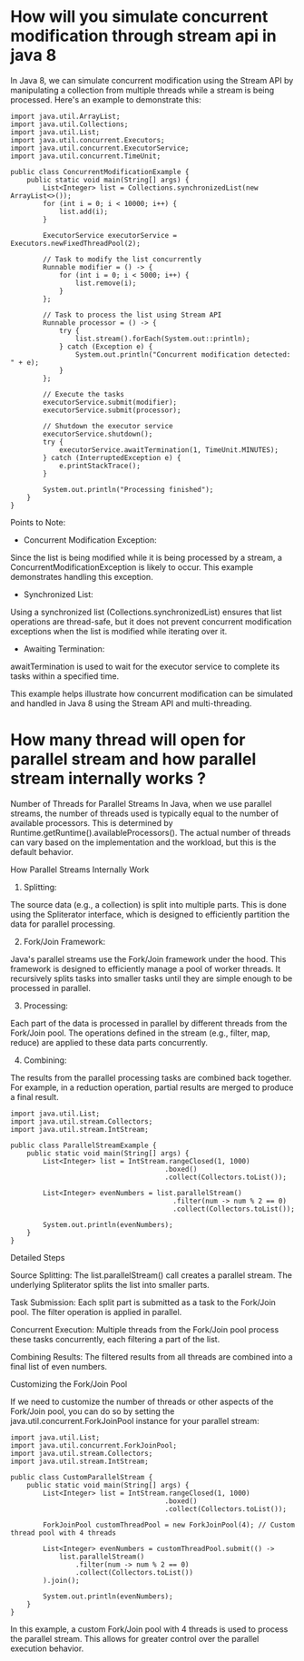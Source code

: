 # How will you simulate concurrent modification through stream api in java 8

In Java 8, we can simulate concurrent modification using the Stream API by manipulating a collection from multiple threads while a stream is being processed. Here's an example to demonstrate this:
```
import java.util.ArrayList;
import java.util.Collections;
import java.util.List;
import java.util.concurrent.Executors;
import java.util.concurrent.ExecutorService;
import java.util.concurrent.TimeUnit;

public class ConcurrentModificationExample {
    public static void main(String[] args) {
        List<Integer> list = Collections.synchronizedList(new ArrayList<>());
        for (int i = 0; i < 10000; i++) {
            list.add(i);
        }

        ExecutorService executorService = Executors.newFixedThreadPool(2);

        // Task to modify the list concurrently
        Runnable modifier = () -> {
            for (int i = 0; i < 5000; i++) {
                list.remove(i);
            }
        };

        // Task to process the list using Stream API
        Runnable processor = () -> {
            try {
                list.stream().forEach(System.out::println);
            } catch (Exception e) {
                System.out.println("Concurrent modification detected: " + e);
            }
        };

        // Execute the tasks
        executorService.submit(modifier);
        executorService.submit(processor);

        // Shutdown the executor service
        executorService.shutdown();
        try {
            executorService.awaitTermination(1, TimeUnit.MINUTES);
        } catch (InterruptedException e) {
            e.printStackTrace();
        }

        System.out.println("Processing finished");
    }
}
```

Points to Note:

- Concurrent Modification Exception:

Since the list is being modified while it is being processed by a stream, a ConcurrentModificationException is likely to occur. This example demonstrates handling this exception.

- Synchronized List:

Using a synchronized list (Collections.synchronizedList) ensures that list operations are thread-safe, but it does not prevent concurrent modification exceptions when the list is modified while iterating over it.

- Awaiting Termination:

awaitTermination is used to wait for the executor service to complete its tasks within a specified time.

This example helps illustrate how concurrent modification can be simulated and handled in Java 8 using the Stream API and multi-threading.

# How many thread will open for parallel stream and how parallel stream internally works ?

Number of Threads for Parallel Streams
In Java, when we use parallel streams, the number of threads used is typically equal to the number of available processors. This is determined by Runtime.getRuntime().availableProcessors(). The actual number of threads can vary based on the implementation and the workload, but this is the default behavior.

How Parallel Streams Internally Work

1. Splitting:

The source data (e.g., a collection) is split into multiple parts. This is done using the Spliterator interface, which is designed to efficiently partition the data for parallel processing.

2. Fork/Join Framework:

Java's parallel streams use the Fork/Join framework under the hood. This framework is designed to efficiently manage a pool of worker threads. It recursively splits tasks into smaller tasks until they are simple enough to be processed in parallel.

3. Processing:

Each part of the data is processed in parallel by different threads from the Fork/Join pool. The operations defined in the stream (e.g., filter, map, reduce) are applied to these data parts concurrently.

4. Combining:

The results from the parallel processing tasks are combined back together. For example, in a reduction operation, partial results are merged to produce a final result.
```
import java.util.List;
import java.util.stream.Collectors;
import java.util.stream.IntStream;

public class ParallelStreamExample {
    public static void main(String[] args) {
        List<Integer> list = IntStream.rangeClosed(1, 1000)
                                      .boxed()
                                      .collect(Collectors.toList());

        List<Integer> evenNumbers = list.parallelStream()
                                        .filter(num -> num % 2 == 0)
                                        .collect(Collectors.toList());

        System.out.println(evenNumbers);
    }
}
```

Detailed Steps

Source Splitting: The list.parallelStream() call creates a parallel stream. The underlying Spliterator splits the list into smaller parts.

Task Submission: Each split part is submitted as a task to the Fork/Join pool. The filter operation is applied in parallel.

Concurrent Execution: Multiple threads from the Fork/Join pool process these tasks concurrently, each filtering a part of the list.

Combining Results: The filtered results from all threads are combined into a final list of even numbers.

Customizing the Fork/Join Pool

If we need to customize the number of threads or other aspects of the Fork/Join pool, you can do so by setting the java.util.concurrent.ForkJoinPool instance for your parallel stream:

```
import java.util.List;
import java.util.concurrent.ForkJoinPool;
import java.util.stream.Collectors;
import java.util.stream.IntStream;

public class CustomParallelStream {
    public static void main(String[] args) {
        List<Integer> list = IntStream.rangeClosed(1, 1000)
                                      .boxed()
                                      .collect(Collectors.toList());

        ForkJoinPool customThreadPool = new ForkJoinPool(4); // Custom thread pool with 4 threads

        List<Integer> evenNumbers = customThreadPool.submit(() ->
            list.parallelStream()
                .filter(num -> num % 2 == 0)
                .collect(Collectors.toList())
        ).join();

        System.out.println(evenNumbers);
    }
}
```
In this example, a custom Fork/Join pool with 4 threads is used to process the parallel stream. This allows for greater control over the parallel execution behavior.
